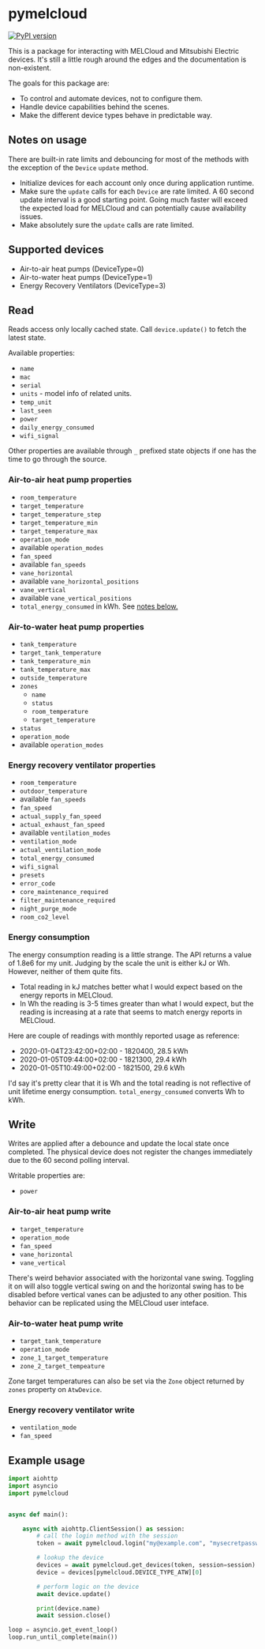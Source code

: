 # pymelcloud

[![PyPI version](https://badge.fury.io/py/pymelcloud.svg)](https://badge.fury.io/py/pymelcloud)

This is a package for interacting with MELCloud and Mitsubishi Electric
devices. It's still a little rough around the edges and the documentation
is non-existent.

The goals for this package are:

* To control and automate devices, not to configure them.
* Handle device capabilities behind the scenes.
* Make the different device types behave in predictable way.

## Notes on usage

There are built-in rate limits and debouncing for most of the methods
with the exception of the `Device` `update` method.

* Initialize devices for each account only once during application
runtime.
* Make sure the `update` calls for each `Device` are rate limited. A 60
second update interval is a good starting point. Going much faster will
exceed the expected load for MELCloud and can potentially cause
availability issues.
* Make absolutely sure the `update` calls are rate limited.

## Supported devices

* Air-to-air heat pumps (DeviceType=0)
* Air-to-water heat pumps (DeviceType=1)
* Energy Recovery Ventilators (DeviceType=3)

## Read

Reads access only locally cached state. Call `device.update()` to
fetch the latest state.

Available properties:

* `name`
* `mac`
* `serial`
* `units` - model info of related units.
* `temp_unit`
* `last_seen`
* `power`
* `daily_energy_consumed`
* `wifi_signal`


Other properties are available through `_` prefixed state objects if
one has the time to go through the source.

### Air-to-air heat pump properties
* `room_temperature`
* `target_temperature`
* `target_temperature_step`
* `target_temperature_min`
* `target_temperature_max`
* `operation_mode`
* available `operation_modes`
* `fan_speed`
* available `fan_speeds`
* `vane_horizontal`
* available `vane_horizontal_positions`
* `vane_vertical`
* available `vane_vertical_positions`
* `total_energy_consumed` in kWh. See [notes below.](#energy-consumption)

### Air-to-water heat pump properties
* `tank_temperature`
* `target_tank_temperature`
* `tank_temperature_min`
* `tank_temperature_max`
* `outside_temperature`
* `zones`
  * `name`
  * `status`
  * `room_temperature`
  * `target_temperature`
* `status`
* `operation_mode`
* available `operation_modes`

### Energy recovery ventilator properties
* `room_temperature`
* `outdoor_temperature`
* available `fan_speeds`
* `fan_speed`
* `actual_supply_fan_speed`
* `actual_exhaust_fan_speed`
* available `ventilation_modes`
* `ventilation_mode`
* `actual_ventilation_mode`
* `total_energy_consumed`
* `wifi_signal`
* `presets`
* `error_code`
* `core_maintenance_required`
* `filter_maintenance_required`
* `night_purge_mode`
* `room_co2_level`

### Energy consumption

The energy consumption reading is a little strange. The API returns a
value of 1.8e6 for my unit. Judging by the scale the unit is either kJ
or Wh. However, neither of them quite fits.

* Total reading in kJ matches better what I would expect based on the
energy reports in MELCloud.
* In Wh the reading is 3-5 times greater than what I would expect, but
the reading is increasing at a rate that seems to match energy reports
in MELCloud.

Here are couple of readings with monthly reported usage as reference:

* 2020-01-04T23:42:00+02:00 - 1820400, 28.5 kWh
* 2020-01-05T09:44:00+02:00 - 1821300, 29.4 kWh
* 2020-01-05T10:49:00+02:00 - 1821500, 29.6 kWh

I'd say it's pretty clear that it is Wh and the total reading is not
reflective of unit lifetime energy consumption. `total_energy_consumed`
converts Wh to kWh.

## Write

Writes are applied after a debounce and update the local state once
completed. The physical device does not register the changes
immediately due to the 60 second polling interval.

Writable properties are:

* `power`

### Air-to-air heat pump write

* `target_temperature`
* `operation_mode`
* `fan_speed`
* `vane_horizontal`
* `vane_vertical`

There's weird behavior associated with the horizontal vane swing.
Toggling it on will also toggle vertical swing on and the horizontal
swing has to be disabled before vertical vanes can be adjusted to any
other position. This behavior can be replicated using the MELCloud user
inteface.

### Air-to-water heat pump write

* `target_tank_temperature`
* `operation_mode`
* `zone_1_target_temperature`
* `zone_2_target_tempeature`

Zone target temperatures can also be set via the `Zone` object
returned by `zones` property on `AtwDevice`.

### Energy recovery ventilator write

* `ventilation_mode`
* `fan_speed`

## Example usage

```python
import aiohttp
import asyncio
import pymelcloud


async def main():

    async with aiohttp.ClientSession() as session:
        # call the login method with the session
        token = await pymelcloud.login("my@example.com", "mysecretpassword", session=session)

        # lookup the device
        devices = await pymelcloud.get_devices(token, session=session)
        device = devices[pymelcloud.DEVICE_TYPE_ATW][0]

        # perform logic on the device
        await device.update()

        print(device.name)
        await session.close()

loop = asyncio.get_event_loop()
loop.run_until_complete(main())
```
